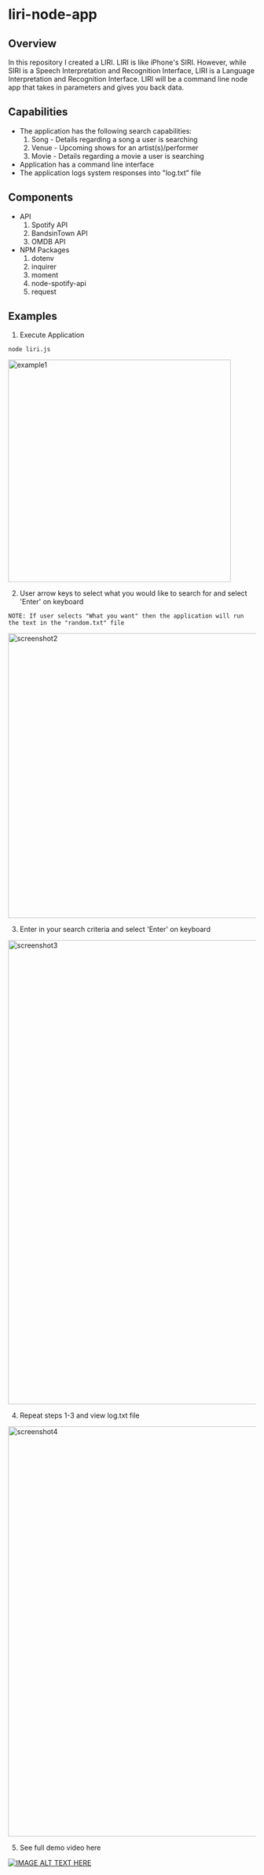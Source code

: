 
# liri-node-app

## Overview
In this repository I created a LIRI. LIRI is like iPhone's SIRI. However, while SIRI is a Speech Interpretation and Recognition Interface, LIRI is a Language Interpretation and Recognition Interface. LIRI will be a command line node app that takes in parameters and gives you back data.

## Capabilities
* The application has the following search capabilities:
    1. Song - Details regarding a song a user is searching
    2. Venue - Upcoming shows for an artist(s)/performer
    3. Movie - Details regarding a movie a user is searching
* Application has a command line interface
* The application logs system responses into "log.txt" file

## Components
* API
  1. Spotify API
  2. BandsinTown API
  3. OMDB API
* NPM Packages
  1. dotenv
  2. inquirer
  3. moment
  4. node-spotify-api
  5. request

## Examples

1. Execute Application

```
node liri.js
```

<img width="453" alt="example1" src="https://user-images.githubusercontent.com/41662459/47960692-f65d7b00-dfbb-11e8-9174-478b0713936c.png">

2. User arrow keys to select what you would like to search for and select 'Enter' on keyboard
```
NOTE: If user selects "What you want" then the application will run the text in the "random.txt" file
```

<img width="580" alt="screenshot2" src="https://user-images.githubusercontent.com/41662459/47960726-83a0cf80-dfbc-11e8-93cf-cb78edaf488e.png">

3. Enter in your search criteria and select 'Enter' on keyboard

<img width="945" alt="screenshot3" src="https://user-images.githubusercontent.com/41662459/47960747-d8444a80-dfbc-11e8-977c-d2a7453d2eed.png">

4. Repeat steps 1-3 and view log.txt file
<img width="835" alt="screenshot4" src="https://user-images.githubusercontent.com/41662459/47960786-543e9280-dfbd-11e8-9e80-53abe6e95e43.png">

5. See full demo video here

[![IMAGE ALT TEXT HERE](https://user-images.githubusercontent.com/41662459/47961097-1fccd580-dfc1-11e8-98e2-4785d70acb2b.png)](https://drive.google.com/file/d/1-VyH_3pF2S0SVpUmLkeDJSHmY4hfvdFM/view)
